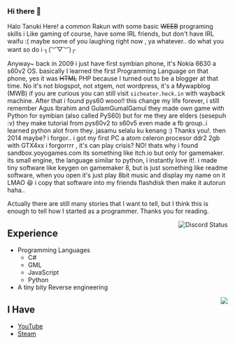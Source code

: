 ### Hi there 👋
Halo Tanuki Here! a common Rakun with some basic ~~WEEB~~ programing skills
i Like gaming of course, have some IRL friends, but don't have IRL waifu :(
maybe some of you laughing right now , ya whatever.. do what you want so do i ┐(︶▽︶)┌

Anyway~ back in 2009 i just have first symbian phone, it's Nokia 6630 a s60v2 OS.
basically I learned the first Programming Language on that phone, yes it was ~~HTML~~ PHP because I turned out to be a blogger at that time.
No it's not blogspot, not xtgem, not wordpress, it's a Mywapblog (MWB) if you are curious you can still visit `sicheater.heck.in` with wayback machine.
After that i found pys60 wooo!! this change my life forever, i still remember Agus Ibrahim and GulamGumalGamul they made own game with Python for symbian (also called PyS60) but for me they are elders (sesepuh :v) they make tutorial from pys60v2 to s60v5 even made a fb group..i learned python alot from they. jasamu selalu ku kenang :) Thanks you!.
then 2014 maybe? i forgor.. i got my first PC a atom celeron procesor ddr2 2gb with GTX4xx i forgorrrr , it's can play crisis? NO! thats why i found sandbox.yoyogames.com its something like itch.io but only for gamemaker. its small engine, the language similar to python, i instantly love it!.
i made tiny software like keygen on gamemaker 8, but is just something like readme software, when you open it's just play 8bit music and display my name on it LMAO 😆
i copy that software into my friends flashdisk then make it autorun haha..

Actually there are still many stories that I want to tell, but I think this is enough to tell how I started as a programmer.
Thanks you for reading.

<img align="right" src="https://lanyard.cnrad.dev/api/460311504827187200?theme=dark&idleMessage=Lagi%20Bernafas%20Ges...&hideDiscrim=true" alt="Discord Status">

## Experience
- Programming Languages
  - C#
  - GML
  - JavaScript
  - Python
- A tiny bity Reverse engineering

<img align="right" src="https://github-readme-stats.vercel.app/api?username=Tanuki33&show_icons=true&theme=radical&count_private=true">

## I Have
- [YouTube](https://www.youtube.com/c/TanukiTan/)
- [Steam](https://steamcommunity.com/id/aditio/)
